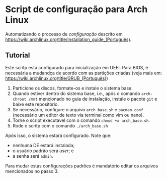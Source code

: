 # Script de configuração para Arch Linux

Automatizando o processo de *configuração* descrito em https://wiki.archlinux.org/title/Installation_guide_(Português).

## Tutorial

Este scritp está configurado para inicialização em UEFI. Para BIOS, é necessária a mudandça de acordo com as partições criadas (veja mais em: https://wiki.archlinux.org/title/GRUB_(Português))

1. Particione os discos, formate-os e instale o sistema base.
2. Quando estiver dentro do sistema base, i.e., após o comando ```arch-chroot /mnt``` mencionado no guia de instalação, instale o pacote ```git``` e baixe este repositório.
3. Se necessário, configure o arquivo ```arch_base.sh``` e ```pacman.conf``` (necessário um editor de texto via terminal como vim ou nano).
4. Torne o script executavel com o comando ```chmod +x arch_base.sh```.
5. Rode o scritp com o comando ```./arch_base.sh```

Após isso, o sistema estará configurado. Note que:
- nenhuma DE estará instalada;
- o usuário padrão será *user*; e
- a senha será ```admin```.

Para mudar estas configurações padrões é mandatório editar os arquivos mencionados no passo 3.
